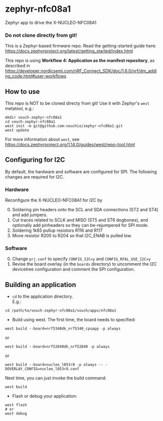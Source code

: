 # zephyr-nfc08a1
Zephyr app to drive the X-NUCLEO-NFC08A1

### Do not clone directly from git!

This is a Zephyr-based firmware repo.
Read the getting-started guide here: <https://docs.zephyrproject.org/latest/getting_started/index.html>

This repo is using **Workflow 4: Application as the manifest repository**,
as described in <https://developer.nordicsemi.com/nRF_Connect_SDK/doc/1.6.0/nrf/dm_adding_code.html#user-workflows>


## How to use

This repo is NOT to be cloned directy from git!
Use it with Zephyr's `west` metatool, e.g.:
```
mkdir vouch-zephyr-nfc08a1
cd vouch-zephyr-nfc08a1
west init -m git@github.com:vouchio/zephyr-nfc08a1.git
west update
```

For more information about `west`, see <https://docs.zephyrproject.org/1.14.0/guides/west/repo-tool.html>

## Configuring for I2C

By default, the hardware and software are configured for SPI. The following changes are required for I2C.

### Hardware

Reconfigure the X-NUCLEO-NFC08A1 for I2C by

0. Soldering pin headers onto the SCL and SDA connections (ST2 and ST4) and add jumpers.
0. Cut traces related to SCLK and MISO (ST5 and ST6 dogbones), and optionally add pinheaders so they can be-rejumpered for SPI mode.
0. Soldering 1k65 pullup resistors R116 and R117
0. Move resistor R205 to R204 so that I2C_ENAB is pulled low.


### Software

0. Change `prj.conf` to specify `CONFIG_I2C=y` and `CONFIG_RFAL_USE_I2C=y`
0. Revise the board overlay (in the `boards` directory) to uncomment the I2C devicetree configuration and comment the SPI configuration.

## Building an application

* `cd` to the application directory.\
 E.g.:
 ```
 cd /path/to/vouch-zephyr-nfc08a1/vouch/apps/nfc08a1
 ```

* Build using west. The first time, the board needs to specified:
 ```
 west build --board=nrf5340dk_nrf5340_cpuapp -p always
 ```
 or
 ```
 west build --board=nrf52840dk_nrf52840 -p always
 ```
 or
 ```
 west build --board=nucleo_l053r8 -p always -- -DOVERLAY_CONFIG=nucleo_l053r8.conf
 ```

 Next time, you can just invoke the build command:
 ```
 west build
 ```

* Flash or debug your application:
 ```
 west flash
 # or
 west debug
 ```
